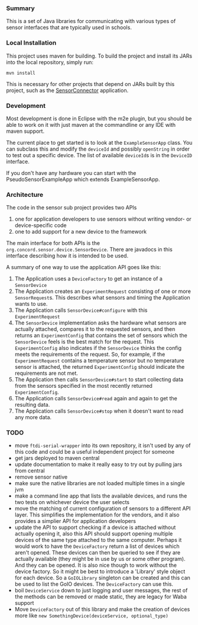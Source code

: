 ### Summary

This is a set of Java libraries for communicating with various types of sensor interfaces that
are typically used in schools.

### Local Installation

This project uses maven for building. To build the project and install its JARs into the local repository, simply run:
```
mvn install
```
This is necessary for other projects that depend on JARs built by this project, such as the [SensorConnector](https://github.com/concord-consortium/sensor-connector) application.

### Development

Most development is done in Eclipse with the m2e plugin,
but you should be able to work on it with just maven at the commandline or any IDE with maven support.

The current place to get started is to look at the `ExampleSensorApp` class. You can subclass this
and modify the `deviceId` and possibly `openString` in order to test out a specific device.
The list of available `deviceId`s is in the `DeviceID` interface.

If you don't have any hardware you can start with the PseudoSensorExampleApp which extends ExampleSensorApp.

### Architecture

The code in the sensor sub project provides two APIs

1. one for application developers to use sensors without writing vendor- or device-specific code
2. one to add support for a new device to the framework

The main interface for both APIs is the `org.concord.sensor.device.SensorDevice`.
There are javadocs in this interface describing how it is intended to be used.

A summary of one way to use the application API goes like this:

1. The Application uses a `DeviceFactory` to get an instance of a `SensorDevice`
2. The Application creates an `ExperimentRequest` consisting of one or more `SensorRequest`s.
   This describes what sensors and timing the Application wants to use.
3. The Application calls `SensorDevice#configure` with this `ExperimentRequest`
4. The `SensorDevice` implementation asks the hardware what sensors are actually attached,
   compares it to the requested sensors, and then returns an `ExperimentConfig` that contains
   the set of sensors which the `SensorDevice` feels is the best match for the request.
   This `ExperimentConfig` also indicates if the `SensorDevice` thinks the config meets the
   requirements of the request. So, for example, if the `ExperimentRequest` contains a temperature
   sensor but no temperature sensor is attached, the returned `ExperimentConfig` should indicate
   the requirements are not met.
5. The Application then calls `SensorDevice#start` to start collecting data from the sensors
   specified in the most recently returned `ExperimentConfig`.
6. The Application calls `SensorDevice#read` again and again to get the resulting data.
7. The Application calls `SensorDevice#stop` when it doesn't want to read any more data.


### TODO

- move `ftdi-serial-wrapper` into its own repository, it isn't used by any of this code and could be a useful independent project for someone
- get jars deployed to maven central
- update documentation to make it really easy to try out by pulling jars from central
- remove sensor native
- make sure the native libraries are not loaded multiple times in a single jvm
- make a command line app that lists the available devices, and runs the two tests on whichever device the user selects
- move the matching of current configuration of sensors to a different API layer. This simplifies the
  implementation for the vendors, and it also provides a simplier API for application developers
- update the API to support checking if a device is attached without actually opening it, also this API
  should support opening multiple devices of the same type attached to the same computer. Perhaps it would work to
  have the `DeviceFactory` return a list of devices which aren't opened. These devices can then be queried to see
  if they are actually available (they might be in use by us or some other program). And they can be opened. It is also nice
  though to work without the device factory. So it might be best to introduce a 'Library' style object for each device.
  So a `GoIOLibrary` singleton can be created and this can be used to list the GoIO devices. The `DeviceFactory` can use this.
- boil `DeviceService` down to just logging and user messages, the rest of the methods can be removed or made static, they
  are legacy for Waba support
- Move `DeviceFactory` out of this library and make the creation of devices more like `new SomethingDevice(deviceService, optional_type)`
